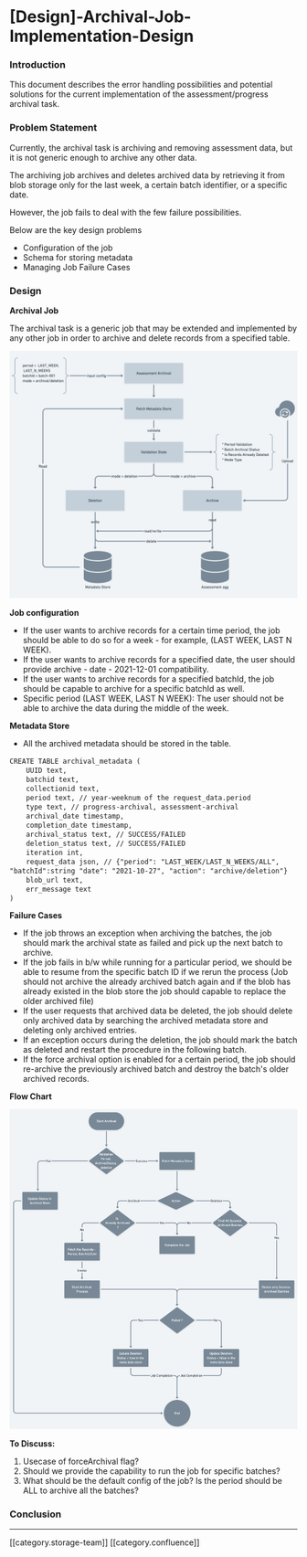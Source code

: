 # \[Design]-Archival-Job-Implementation-Design

### Introduction

This document describes the error handling possibilities and potential solutions for the current implementation of the assessment/progress archival task.

### Problem Statement

Currently, the archival task is archiving and removing assessment data, but it is not generic enough to archive any other data.

The archiving job archives and deletes archived data by retrieving it from blob storage only for the last week, a certain batch identifier, or a specific date.&#x20;

However, the job fails to deal with the few failure possibilities.

Below are the key design problems

* Configuration of the job
* Schema for storing metadata
* Managing Job Failure Cases

### Design

**Archival Job**

The archival task is a generic job that may be extended and implemented by any other job in order to archive and delete records from a specified table.

![](../../../../Analytics/Fullexport/images/storage/data-archival.png)

**Job configuration**

* If the user wants to archive records for a certain time period, the job should be able to do so for a week - for example, (LAST WEEK, LAST N WEEK).
* If the user wants to archive records for a specified date, the user should provide archive - date - 2021-12-01 compatibility.
* If the user wants to archive records for a specified batchId, the job should be capable to archive for a specific batchId as well.
* Specific period (LAST WEEK, LAST N WEEK): The user should not be able to archive the data during the middle of the week.

**Metadata Store**

* All the archived metadata should be stored in the table.

```
CREATE TABLE archival_metadata (
    UUID text,
    batchid text,
    collectionid text,
    period text, // year-weeknum of the request_data.period
    type text, // progress-archival, assessment-archival
    archival_date timestamp,
    completion_date timestamp,
    archival_status text, // SUCCESS/FAILED
    deletion_status text, // SUCCESS/FAILED
    iteration int,
    request_data json, // {"period": "LAST_WEEK/LAST_N_WEEKS/ALL", "batchId":string "date": "2021-10-27", "action": "archive/deletion"} 
    blob_url text,
    err_message text
)
```

**Failure Cases**

* If the job throws an exception when archiving the batches, the job should mark the archival state as failed and pick up the next batch to archive.
* If the job fails in b/w while running for a particular period, we should be able to resume from the specific batch ID if we rerun the process (Job should not archive the already archived batch again and if the blob has already existed in the blob store the job should capable to replace the older archived file)
* If the user requests that archived data be deleted, the job should delete only archived data by searching the archived metadata store and deleting only archived entries.
* If an exception occurs during the deletion, the job should mark the batch as deleted and restart the procedure in the following batch.
* If the force archival option is enabled for a certain period, the job should re-archive the previously archived batch and destroy the batch's older archived records.

**Flow Chart**

![](../../../../Analytics/Fullexport/images/storage/a6d256e9-abf8-4538-9e72-b0c61fb8bf5c.png)

**To Discuss:**

1. Usecase of forceArchival flag?
2. Should we provide the capability to run the job for specific batches?
3. What should be the default config of the job? Is the period should be ALL to archive all the batches?

### Conclusion

***

\[\[category.storage-team]] \[\[category.confluence]]
